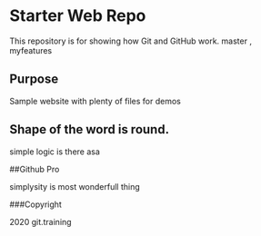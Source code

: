 # Starter Web Repo

This repository is for showing how Git and GitHub work. master , myfeatures

## Purpose

Sample website with plenty of files for demos

## Shape of the word is round.

simple logic is there asa


##Github Pro

simplysity is most wonderfull thing

###Copyright

2020 git.training